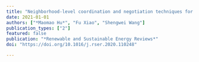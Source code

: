 ```yaml
---
title: "Neighborhood-level coordination and negotiation techniques for managing demand-side flexibility in residential microgrids"
date: 2021-01-01
authors: ["*Maomao Hu*", "Fu Xiao", "Shengwei Wang"]
publication_types: ["2"]
featured: false
publication: "*Renewable and Sustainable Energy Reviews*"
doi: "https://doi.org/10.1016/j.rser.2020.110248"

---
```

